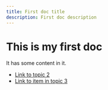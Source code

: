 ```yaml
---
title: First doc title
description: First doc description
---
```


# This is my first doc

It has some content in it.

- [Link to topic 2](../topic-two)
- [Link to item in topic 3](../topic-two/second-doc.md)
